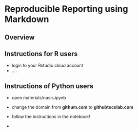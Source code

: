 # Reproducible Reporting using Markdown

## Overview



## Instructions for R users

- login to your Rstudio.cloud account 
- ....

## Instructions of Python users

- open materials/oasis.ipynb 
- change the domain from **githum.com** to **githubtocolab.com**
- follow the instructions in the notebook!


-  
